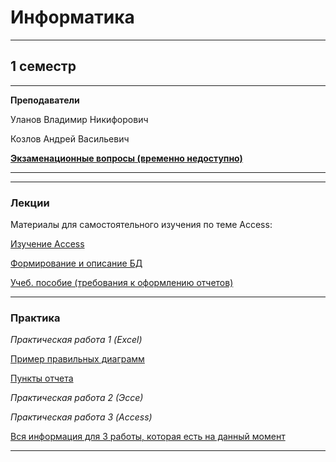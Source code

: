 # Информатика
____________
## 1 семестр
___________
**Преподаватели**

Уланов Владимир Никифорович

Козлов Андрей Васильевич

[**Экзаменационные вопросы (временно недоступно)**]()
___________
_________
### Лекции

Материалы для самостоятельного изучения по теме Access:

[Изучение Access](https://github.com/Veldorn/SPbGTI/blob/main/Files/ComputerScience/1_Изучение%20Access.doc)

[Формирование и описание БД](https://github.com/Veldorn/SPbGTI/blob/main/Files/ComputerScience/2_%20Формирование%20и%20описание%20БД.doc)

[Учеб. пособие (требования к оформлению отчетов)](https://github.com/Veldorn/SPbGTI/blob/main/Files/ComputerScience/Учеб.%20пособие_ТРЕБОВАНИЯ%20К%20ОФОРМЛЕНИЮ%20ВКР%20(4).pdf)
___________
### Практика

*Практическая работа 1 (Excel)*

[Пример правильных диаграмм](https://github.com/Veldorn/SPbGTI/blob/main/Files/ComputerScience/Примеры%20диаграмм.png)

[Пункты отчета](https://github.com/Veldorn/SPbGTI/blob/main/Files/ComputerScience/Пункты%20отчета.png)

*Практическая работа 2 (Эссе)*

*Практическая работа 3 (Access)*

[Вся информация для 3 работы, которая есть на данный момент](https://github.com/Veldorn/SPbGTI/blob/main/Files/ComputerScience/Практическая%20работа%203.txt)
___________

